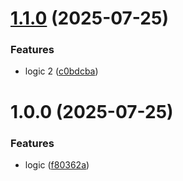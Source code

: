# [1.1.0](https://github.com/lenmor-invoicesimple/semantic-release-monorepo-test-1/compare/v1.0.0...v1.1.0) (2025-07-25)


### Features

* logic 2 ([c0bdcba](https://github.com/lenmor-invoicesimple/semantic-release-monorepo-test-1/commit/c0bdcba656e7a3f98fd2c55eb411f7e3e51d2901))

# 1.0.0 (2025-07-25)


### Features

* logic ([f80362a](https://github.com/lenmor-invoicesimple/semantic-release-monorepo-test-1/commit/f80362acebc2610599cdf5a0298c27c4db46d4aa))
